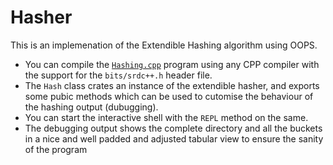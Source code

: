 # Hasher

This is an implemenation of the Extendible Hashing algorithm using OOPS.

- You can compile the [`Hashing.cpp`](./Hashing.cpp) program using any CPP compiler with the support for the `bits/srdc++.h` header file.
- The `Hash` class crates an instance of the extendible hasher, and exports some pubic methods which can be used to cutomise the behaviour of the hashing output (dubugging).
- You can start the interactive shell with the `REPL` method on the same.
- The debugging output shows the complete directory and all the buckets in a nice and well padded and adjusted tabular view to ensure the sanity of the program
